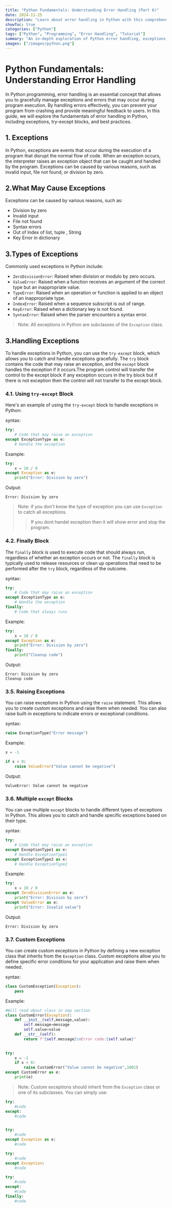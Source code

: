 ```yaml
---
title: "Python Fundamentals: Understanding Error Handling (Part 6)"
date: 2024-11-25
description: "Learn about error handling in Python with this comprehensive guide, part of our series on Python programming."
showToc: true
categories: ["Python"]
tags: ["Python", "Programming", "Error Handling", "Tutorial"]
summary: "An in-depth exploration of Python error handling, exceptions, and best practices."
images: ["/images/python.png"]
---
```


# Python Fundamentals: Understanding Error Handling
In Python programming, error handling is an essential concept that allows you to gracefully manage exceptions and errors that may occur during program execution. By handling errors effectively, you can prevent your program from crashing and provide meaningful feedback to users. In this guide, we will explore the fundamentals of error handling in Python, including exceptions, try-except blocks, and best practices.


## 1. Exceptions
In Python, exceptions are events that occur during the execution of a program that disrupt the normal flow of code. When an exception occurs, the interpreter raises an exception object that can be caught and handled by the program. Exceptions can be caused by various reasons, such as invalid input, file not found, or division by zero.

## 2.What May Cause Exceptions
Exceptions can be caused by various reasons, such as:
- Division by zero
- Invalid input
- File not found
- Syntax errors
- Out of Index of list, tuple , String 
- Key Error in dictionary


## 3.Types of Exceptions
Commonly used exceptions in Python include:
- `ZeroDivisionError`: Raised when division or modulo by zero occurs.
- `ValueError`: Raised when a function receives an argument of the correct type but an inappropriate value.
- `TypeError`: Raised when an operation or function is applied to an object of an inappropriate type.
- `IndexError`: Raised when a sequence subscript is out of range.
- `KeyError`: Raised when a dictionary key is not found.
- `SyntaxError`: Raised when the parser encounters a syntax error.
> Note: All exceptions in Python are subclasses of the `Exception` class.


## 3.Handling Exceptions
To handle exceptions in Python, you can use the `try-except` block, which allows you to catch and handle exceptions gracefully. The `try` block contains the code that may raise an exception, and the `except` block handles the exception if it occurs.The program control will transfer the control to the except block if any exception occurs in the try block but if there is not exception then the control will not transfer to the except block.

### 4.1. Using `try-except` Block
Here's an example of using the `try-except` block to handle exceptions in Python:

syntax:
```python
try:
    # Code that may raise an exception
except ExceptionType as e:
    # Handle the exception
```

Example:
```python
try:
    x = 10 / 0
except Exception as e:
    print("Error: Division by zero")
```

Output:
```
Error: Division by zero
```


> Note: if you don't know the type of exception you can use `Exception` to catch all exceptions.
>>If you dont handel exception then it will show error and stop the program.


### 4.2. Finally Block
The `finally` block is used to execute code that should always run, regardless of whether an exception occurs or not. The `finally` block is typically used to release resources or clean up operations that need to be performed after the `try` block, regardless of the outcome.

syntax:
```python
try:
    # Code that may raise an exception
except ExceptionType as e:
    # Handle the exception
finally:
    # Code that always runs
```

Example:
```python
try:
    x = 10 / 0
except Exception as e:
    print("Error: Division by zero")
finally:
    print("Cleanup code")
```

Output:
```
Error: Division by zero
Cleanup code
```


### 3.5. Raising Exceptions
You can raise exceptions in Python using the `raise` statement. This allows you to create custom exceptions and raise them when needed. You can also raise built-in exceptions to indicate errors or exceptional conditions.

syntax:
```python
raise ExceptionType("Error message")
```

Example:
```python
x = -1

if x < 0:
    raise ValueError("Value cannot be negative")
```

Output:
```
ValueError: Value cannot be negative
```

### 3.6. Multiple `except` Blocks
You can use multiple `except` blocks to handle different types of exceptions in Python. This allows you to catch and handle specific exceptions based on their type.

syntax:
```python
try:
    # Code that may raise an exception
except ExceptionType1 as e:
    # Handle ExceptionType1
except ExceptionType2 as e:
    # Handle ExceptionType2
```

Example:
```python
try:
    x = 10 / 0
except ZeroDivisionError as e:
    print("Error: Division by zero")
except ValueError as e:
    print("Error: Invalid value")
```

Output:
```
Error: Division by zero
```


### 3.7. Custom Exceptions
You can create custom exceptions in Python by defining a new exception class that inherits from the `Exception` class. Custom exceptions allow you to define specific error conditions for your application and raise them when needed.

syntax:
```python
class CustomException(Exception):
    pass
```

Example:
```python
#Will read about class in oop section
class CustomError(Exception):
    def __init__(self,message,value):
        self.message=message
        self.value=value
    def __str__(self):
        return f"{self.message}\nError code:{self.value}"
    

try:
    x = -1
    if x < 0:
        raise CustomError("Value cannot be negative",1001)
except CustomError as e:
    print(e)
```

> Note: Custom exceptions should inherit from the `Exception` class or one of its subclasses.
> You can simply use:
```python
try:
    #code
except:
    #code


try:
    #code
except Exception as e:
    #code

try:
    #code
except Exception:
    #code

try:
    #code
except:
    #code
finally:
    #code
```


